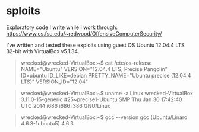 # sploits

Exploratory code I write while I work through:
https://www.cs.fsu.edu/~redwood/OffensiveComputerSecurity/

I've written and tested these exploits using guest OS
Ubuntu 12.04.4 LTS 32-bit with VirtualBox v5.1.34.

>   wrecked@wrecked-VirtualBox:~$ cat /etc/os-release 
    NAME="Ubuntu"
    VERSION="12.04.4 LTS, Precise Pangolin"
    ID=ubuntu
    ID_LIKE=debian
    PRETTY_NAME="Ubuntu precise (12.04.4 LTS)"
    VERSION_ID="12.04"

>   wrecked@wrecked-VirtualBox:~$ uname -a
    Linux wrecked-VirtualBox 3.11.0-15-generic #25~precise1-Ubuntu SMP Thu Jan 30 17:42:40 UTC 2014 i686 i686 i386 GNU/Linux

>   wrecked@wrecked-VirtualBox:~$ gcc --version
    gcc (Ubuntu/Linaro 4.6.3-1ubuntu5) 4.6.3
